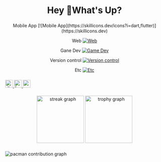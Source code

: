 <h1 align="center">Hey 👋What's Up?</h1>

###

<div align="center">
  Mobile App
  [![Mobile App](https://skillicons.dev/icons?i=dart,flutter)](https://skillicons.dev)

  Web
  [![Web](https://skillicons.dev/icons?i=js,html,css,react)](https://skillicons.dev)

  Gane Dev
  [![Game Dev](https://skillicons.dev/icons?i=cs,unity)](https://skillicons.dev)

  Version control
  [![Version control](https://skillicons.dev/icons?i=git,github,bitbucket)](https://skillicons.dev)

  Etc
  [![Etc](https://skillicons.dev/icons?i=discordjs,blender)](https://skillicons.dev)
</div>

###

<div align="left">
  <a href="https://discord.gg/Jxr55fVN7Q" target="_blank">
    <img src="https://img.shields.io/static/v1?message=Discord&logo=discord&label=&color=7289DA&logoColor=white&labelColor=&style=for-the-badge" height="24" alt="discord logo"  />
  </a>
  <a href="https://www.facebook.com/tuananh372001/" target="_blank">
    <img src="https://img.shields.io/static/v1?message=Facebook&logo=facebook&label=&color=1877F2&logoColor=white&labelColor=&style=for-the-badge" height="24" alt="facebook logo"  />
  </a>
  <a href="mailto:tuananh37201@gmail.com" target="_blank">
    <img src="https://img.shields.io/static/v1?message=Gmail&logo=gmail&label=&color=D14836&logoColor=white&labelColor=&style=for-the-badge" height="24" alt="gmail logo"  />
  </a>
</div>

###

<div align="center">
  <img src="https://streak-stats.demolab.com?user=maurodesouza&locale=en&mode=daily&theme=dracula&hide_border=false&border_radius=5&order=3" height="150" alt="streak graph"  />
  <img src="https://github-profile-trophy.vercel.app?username=maurodesouza&theme=dracula&column=-1&row=1&margin-w=8&margin-h=8&no-bg=false&no-frame=false&order=4" height="150" alt="trophy graph"  />
</div>

###

<picture>
  <source media="(prefers-color-scheme: dark)" srcset="https://raw.githubusercontent.com/maurodesouza/maurodesouza/output/pacman-contribution-graph-dark.svg">
  <source media="(prefers-color-scheme: light)" srcset="https://raw.githubusercontent.com/maurodesouza/maurodesouza/output/pacman-contribution-graph.svg">
  <img alt="pacman contribution graph" src="https://raw.githubusercontent.com/maurodesouza/maurodesouza/output/pacman-contribution-graph.svg">
</picture>

###
